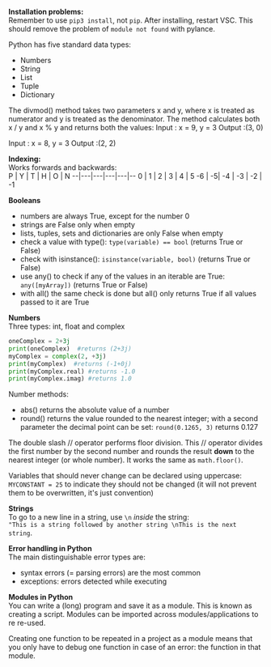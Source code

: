 **Installation problems:**  
Remember to use `pip3 install`, not `pip`. After installing, restart VSC. This should remove the problem of `module not found` with pylance.

Python has five standard data types:
* Numbers
* String
* List
* Tuple
* Dictionary


The divmod() method takes two parameters x and y, where x is treated as numerator and y is treated as the denominator. The method calculates both x / y and x % y and returns both the values:
Input : x = 9, y = 3
Output :(3, 0)

Input : x = 8, y = 3
Output :(2, 2)


**Indexing:**  
Works forwards and backwards:  
P | Y | T | H | O | N 
--|---|---|---|---|--
0 | 1 | 2 | 3 | 4 | 5
-6 | -5| -4 | -3 | -2 | -1

**Booleans**  
* numbers are always True, except for the number 0
* strings are False only when empty
* lists, tuples, sets and dictionaries are only False when empty
* check a value with type(): `type(variable) == bool` (returns True or False)
* check with isinstance(): `isinstance(variable, bool)` (returns True or False)
* use any() to check if any of the values in an iterable are True: `any([myArray])` (returns True or False)
* with all() the same check is done but all() only returns True if all values passed to it are True

**Numbers**  
Three types: int, float and complex
```python
oneComplex = 2+3j
print(oneComplex)  #returns (2+3j)
myComplex = complex(2, +3j)
print(myComplex)  #returns (-1+0j)
print(myComplex.real) #returns -1.0
print(myComplex.imag) #returns 1.0
```

Number methods:
* abs() returns the absolute value of a number
* round() returns the value rounded to the nearest integer; with a second parameter the decimal point can be set: `round(0.1265, 3)` returns 0.127

The double slash // operator performs floor division. This // operator divides the first number by the second number and rounds the result **down** to the nearest integer (or whole number). It works the same as `math.floor()`.

Variables that should never change can be declared using uppercase: `MYCONSTANT = 25` to indicate they should not be changed (it will not prevent them to be overwritten, it's just convention)

**Strings**  
To go to a new line in a string, use `\n` *inside* the string:  
`"This is a string followed by another string \nThis is the next string`.

**Error handling in Python**  
The main distinguishable error types are:
* syntax errors (= parsing errors) are the most common
* exceptions: errors detected while executing

**Modules in Python**  
You can write a (long) program and save it as a module. This is known as creating a script. Modules can be imported across modules/applications to re re-used.

Creating one function to be repeated in a project as a module means that you only have to debug one function in case of an error: the function in that module.  


